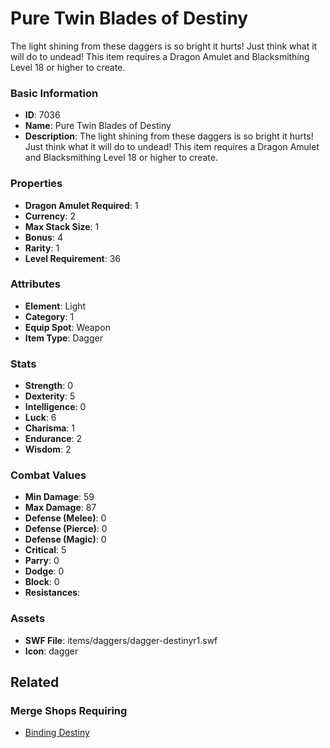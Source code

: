 # Pure Twin Blades of Destiny

The light shining from these daggers is so bright it hurts! Just think what it will do to undead!
This item requires a Dragon Amulet and Blacksmithing Level 18 or higher to create.

### Basic Information

- **ID**: 7036
- **Name**: Pure Twin Blades of Destiny
- **Description**: The light shining from these daggers is so bright it hurts! Just think what it will do to undead!
This item requires a Dragon Amulet and Blacksmithing Level 18 or higher to create.

### Properties

- **Dragon Amulet Required**: 1
- **Currency**: 2
- **Max Stack Size**: 1
- **Bonus**: 4
- **Rarity**: 1
- **Level Requirement**: 36

### Attributes

- **Element**: Light
- **Category**: 1
- **Equip Spot**: Weapon
- **Item Type**: Dagger

### Stats

- **Strength**: 0
- **Dexterity**: 5
- **Intelligence**: 0
- **Luck**: 6
- **Charisma**: 1
- **Endurance**: 2
- **Wisdom**: 2

### Combat Values

- **Min Damage**: 59
- **Max Damage**: 87
- **Defense (Melee)**: 0
- **Defense (Pierce)**: 0
- **Defense (Magic)**: 0
- **Critical**: 5
- **Parry**: 0
- **Dodge**: 0
- **Block**: 0
- **Resistances**: 

### Assets

- **SWF File**: items/daggers/dagger-destinyr1.swf
- **Icon**: dagger

## Related

### Merge Shops Requiring

- [Binding Destiny](../merge-shops/113-binding-destiny.md)

